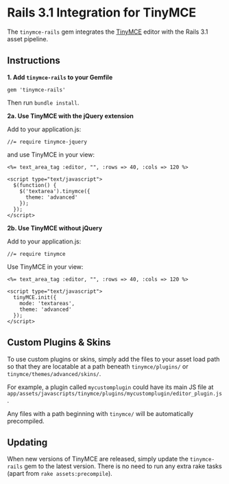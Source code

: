 Rails 3.1 Integration for TinyMCE
=================================

The `tinymce-rails` gem integrates the [TinyMCE](http://www.tinymce.com/) editor with the Rails 3.1 asset pipeline.


Instructions
------------

**1. Add `tinymce-rails` to your Gemfile**

    gem 'tinymce-rails'

Then run `bundle install`.


**2a. Use TinyMCE with the jQuery extension**

Add to your application.js:

    //= require tinymce-jquery

and use TinyMCE in your view:

    <%= text_area_tag :editor, "", :rows => 40, :cols => 120 %>

    <script type="text/javascript">
      $(function() {
        $('textarea').tinymce({
          theme: 'advanced'
        });
      });
    </script>


**2b. Use TinyMCE without jQuery**

Add to your application.js:

    //= require tinymce

Use TinyMCE in your view:

    <%= text_area_tag :editor, "", :rows => 40, :cols => 120 %>

    <script type="text/javascript">
      tinyMCE.init({
        mode: 'textareas',
        theme: 'advanced'
      });
    </script>


Custom Plugins & Skins
----------------------

To use custom plugins or skins, simply add the files to your asset load path so that they are locatable at a path beneath `tinymce/plugins/` or `tinymce/themes/advanced/skins/`.

For example, a plugin called `mycustomplugin` could have its main JS file at `app/assets/javascripts/tinymce/plugins/mycustomplugin/editor_plugin.js`.

Any files with a path beginning with `tinymce/` will be automatically precompiled.


Updating
--------

When new versions of TinyMCE are released, simply update the `tinymce-rails` gem to the latest version. There is no need to run any extra rake tasks (apart from `rake assets:precompile`).
